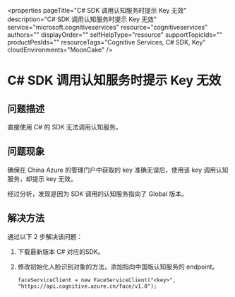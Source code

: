 <properties 
	pageTitle="C# SDK 调用认知服务时提示 Key 无效" 
	description="C# SDK 调用认知服务时提示 Key 无效" 
	service="microsoft.cognitiveservices"
	resource="cognitiveservices"
	authors=""
	displayOrder=""
	selfHelpType="resource"
    supportTopicIds=""
    productPesIds=""
    resourceTags="Cognitive Services, C# SDK, Key"​
    cloudEnvironments="MoonCake" 
/>
<tags 
	ms.service="cognitive-services-aog"
	ms.date="" 
	wacn.date="1/12/2016"
/>
# C# SDK 调用认知服务时提示 Key 无效

## **问题描述**

直接使用 C# 的 SDK 无法调用认知服务。

## **问题现象**

确保在 China Azure 的管理门户中获取的 key 准确无误后，使用该 key 调用认知服务，却提示 key 无效。

经过分析，发现是因为 SDK 调用的认知服务指向了 Global 版本。

## **解决方法**

通过以下 2 步解决该问题：

1.	下载最新版本 C# 对应的SDK。
2.	修改初始化人脸识别对象的方法，添加指向中国版认知服务的 endpoint。

		faceServiceClient = new FaceServiceClient("<key>", "https://api.cognitive.azure.cn/face/v1.0");





